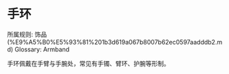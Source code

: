 # 手环

所属规则: 饰品 (%E9%A5%B0%E5%93%81%201b3d619a067b8007b62ec0597aadddb2.md)
Glossary: Armband

手环佩戴在手臂与手腕处，常见有手镯、臂环、护腕等形制。